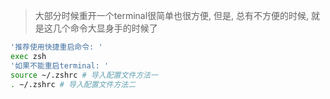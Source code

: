 > 大部分时候重开一个terminal很简单也很方便, 但是, 总有不方便的时候, 就是这几个命令大显身手的时候了

```sh
'推荐使用快捷重启命令: '
exec zsh
'如果不能重启terminal: '
source ~/.zshrc # 导入配置文件方法一
. ~/.zshrc # 导入配置文件方法二
```

